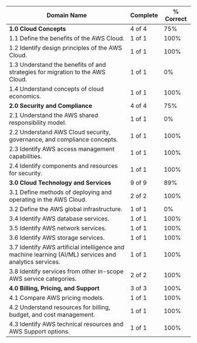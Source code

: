 | **Domain Name**                 | **Complete** | **% Correct** |
|--------------------------------|------------|-------------|
| **1.0 Cloud Concepts**         | 4 of 4     | 75%         |
| 1.1 Define the benefits of the AWS Cloud. | 1 of 1 | 100% |
| 1.2 Identify design principles of the AWS Cloud. | 1 of 1 | 100% |
| 1.3 Understand the benefits of and strategies for migration to the AWS Cloud. | 1 of 1 | 0% |
| 1.4 Understand concepts of cloud economics. | 1 of 1 | 100% |
| **2.0 Security and Compliance** | 4 of 4     | 75%         |
| 2.1 Understand the AWS shared responsibility model. | 1 of 1 | 0% |
| 2.2 Understand AWS Cloud security, governance, and compliance concepts. | 1 of 1 | 100% |
| 2.3 Identify AWS access management capabilities. | 1 of 1 | 100% |
| 2.4 Identify components and resources for security. | 1 of 1 | 100% |
| **3.0 Cloud Technology and Services** | 9 of 9 | 89% |
| 3.1 Define methods of deploying and operating in the AWS Cloud. | 2 of 2 | 100% |
| 3.2 Define the AWS global infrastructure. | 1 of 1 | 0% |
| 3.4 Identify AWS database services. | 1 of 1 | 100% |
| 3.5 Identify AWS network services. | 1 of 1 | 100% |
| 3.6 Identify AWS storage services. | 1 of 1 | 100% |
| 3.7 Identify AWS artificial intelligence and machine learning (AI/ML) services and analytics services. | 1 of 1 | 100% |
| 3.8 Identify services from other in-scope AWS service categories. | 2 of 2 | 100% |
| **4.0 Billing, Pricing, and Support** | 3 of 3 | 100% |
| 4.1 Compare AWS pricing models. | 1 of 1 | 100% |
| 4.2 Understand resources for billing, budget, and cost management. | 1 of 1 | 100% |
| 4.3 Identify AWS technical resources and AWS Support options. | 1 of 1 | 100% |






